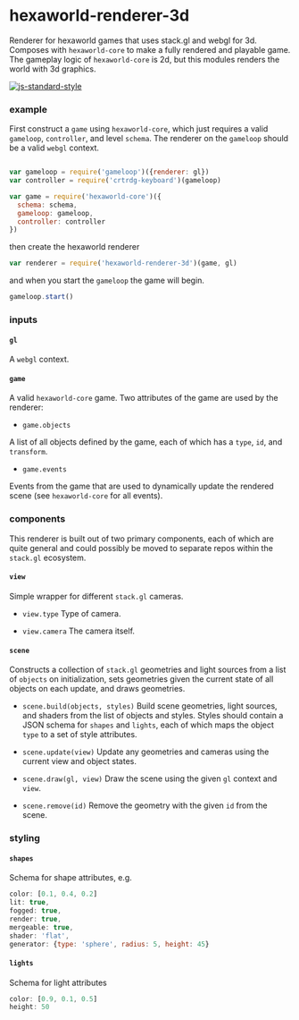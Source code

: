 # hexaworld-renderer-3d

Renderer for hexaworld games that uses stack.gl and webgl for 3d. Composes with `hexaworld-core` to make a fully rendered and playable game. The gameplay logic of `hexaworld-core` is 2d, but this modules renders the world with 3d graphics. 

[![js-standard-style](https://cdn.rawgit.com/feross/standard/master/badge.svg)](https://github.com/feross/standard)

### example

First construct a `game` using `hexaworld-core`, which just requires a valid `gameloop`, `controller`, and level `schema`. The renderer on the `gameloop` should be a valid `webgl` context.

```javascript

var gameloop = require('gameloop')({renderer: gl})
var controller = require('crtrdg-keyboard')(gameloop)

var game = require('hexaworld-core')({
  schema: schema,
  gameloop: gameloop, 
  controller: controller
})
```

then create the hexaworld renderer

```javascript
var renderer = require('hexaworld-renderer-3d')(game, gl)
```

and when you start the `gameloop` the game will begin.

```javascript
gameloop.start()
```

### inputs

#### `gl`
A `webgl` context.

#### `game`
A valid `hexaworld-core` game. Two attributes of the game are used by the renderer:

- `game.objects`

A list of all objects defined by the game, each of which has a `type`, `id`, and `transform`. 

- `game.events`

Events from the game that are used to dynamically update the rendered scene (see `hexaworld-core` for all events).

### components

This renderer is built out of two primary components, each of which are quite general and could possibly be moved to separate repos within the `stack.gl` ecosystem. 

#### `view`
Simple wrapper for different `stack.gl` cameras.

- `view.type`
Type of camera.

- `view.camera`
The camera itself.

#### `scene`
Constructs a collection of `stack.gl` geometries and light sources from a list of `objects` on initialization, sets geometries given the current state of all objects on each update, and draws geometries.

- `scene.build(objects, styles)`
Build scene geometries, light sources, and shaders from the list of objects and styles. Styles should contain a JSON schema for `shapes` and `lights`, each of which maps the object `type` to a set of style attributes.

- `scene.update(view)`
Update any geometries and cameras using the current view and object states.

- `scene.draw(gl, view)`
Draw the scene using the given `gl` context and `view`.

- `scene.remove(id)`
Remove the geometry with the given `id` from the scene.

### styling

#### `shapes`
Schema for shape attributes, e.g.

```javascript
color: [0.1, 0.4, 0.2]
lit: true,
fogged: true,
render: true,
mergeable: true,
shader: 'flat',
generator: {type: 'sphere', radius: 5, height: 45}
```

#### `lights`
Schema for light attributes
```javascript
color: [0.9, 0.1, 0.5]
height: 50
```
